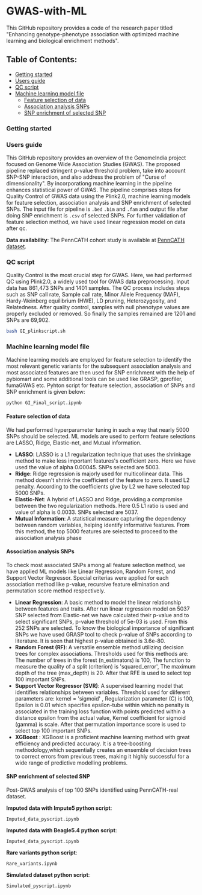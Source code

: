 # GWAS-with-ML
This GitHub repository provides a code of the research paper titled "Enhancing genotype-phenotype association with optimized machine learning and biological enrichment methods". 

## **Table of Contents:**
* [Getting started](#Getting-started) 
* [Users guide](#Users-guide)
* [QC script](#QC-script)
* [Machine learning model file](#Machine-learning-model-file)
   * [Feature selection of data](#Feature-selection-of-data)
   * [Association analysis SNPs](#Association-analysis-SNPs)
   * [SNP enrichment of selected SNP](#SNP-enrichment-of-selected-SNP)
  

### Getting started
### Users guide 
This GitHub repository provides an overview of the GenomeIndia project focused on Genome Wide Association Studies (GWAS). The proposed pipeline replaced stringent p-value threshold problem, take into account SNP-SNP interaction, and also address the problem of "Curse of dimensionality". By incorporationg machine learning in the pipeline enhances statistical power of GWAS. The pipeline comprises steps for Quality Control of GWAS data using the Plink2.0, machine learning models for feature selection, association analysis and SNP enrichment of selected SNPs. The input file for pipeline is  `.bed` `.bim` and `.fam` and output file after doing SNP enrichment is `.csv` of selected SNPs. For further validation of feature selection method, we have used linear regression model on data after qc.

**Data availability**: The PennCATH cohort study is available at [PennCATH dataset](https://pbreheny.github.io/adv-gwas-tutorial/quality_control.html).


### QC script 
Quality Control is the most crucial step for GWAS. Here, we had performed QC using Plink2.0, a widely used tool for GWAS data preprocessing. Input data has 861,473 SNPs and 1401 samples. The QC process includes steps such as SNP call rate, Sample call rate, Minor Allele Frequency (MAF), Hardy-Weinberg equilibrium (HWE), LD pruning, Heterozygosity, and Relatedness. After quality control, samples with null phenotype values are properly excluded or removed. So finally the samples remained are 1201 and SNPs are 69,902. 

```bash
bash GI_plinkscript.sh
```

### Machine learning model file 
Machine learning models are employed for feature selection to identify the most relevant genetic variants for the subsequent association analysis and most associated features are then used for SNP enrichment with the help of pybiomart and some additional tools can be used like GRASP, gprofiler, fumaGWAS etc. Pyhton script for feature selection, association of SNPs and SNP enrichment is given below:

```
python GI_Final_script.ipynb
```

#### Feature selection of data 
We had performed hyperparameter tuning in such a way that nearly 5000 SNPs should be selected. ML models are used to perform feature selections are LASSO, Ridge, Elastic-net, and Mutual information. 
- **LASSO**: LASSO is a L1 regularization technique that uses the shrinkage method to make less important features's coefficient zero. Here we have used the value of alpha 0.00045. SNPs selected are 5003.
- **Ridge**: Ridge regression is majorly used for multicollinear data. This method doesn't shrink the coefficient of the feature to zero. It used L2 penalty. According to the coefficients give by L2 we have selected top 5000 SNPs.
- **Elastic-Net**: A hybrid of LASSO and Ridge, providing a compromise between the two regularization methods. Here 0.5 L1 ratio is used and value of alpha is 0.0033. SNPs selected are 5037.
- **Mutual Information**: A statistical measure capturing the dependency between random variables, helping identify informative features. From this method, the top 5000 features are selected to proceed to the association analysis phase

#### Association analysis SNPs 
To check most associated SNPs among all feature selection method, we have applied ML models like Linear Regression, Random Forest, and Support Vector Regressor. Special criterias were applied for each association method like p-value, recursive feature elimination and permutation score method respectively. 
- **Linear Regression**: A basic method to model the linear relationship between features and traits. After run linear regression model on 5037 SNP selected from Elastic-net we have calculated their p-value and to select significant SNPs, p-value threshold of 5e-03 is used. From this 252 SNPs are selected. To know the biological importance of significant SNPs we have used GRASP tool to check p-value of SNPs according to literature. It is seen that highest p-value obtained is 3.6e-80. 
- **Random Forest (RF)**: A versatile ensemble method utilizing decision trees for complex associations. Thresholds used for this methods are: The number of trees in the forest (n_estimators) is 100, The function to measure the quality of a split (criterion) is 'squared_error', The maximum depth of the tree (max_depth) is 20. After that RFE is used to select top 100 important SNPs.
- **Support Vector Regressor (SVR)**: A supervised learning model that identifies relationships between variables. Threshold used for diiferent parameters are:  kernel = 'sigmoid' , Regularization parameter (C) is 100, Epsilon is 0.01 which specifies epsilon-tube within which no penalty is associated in the training loss function with points predicted within a distance epsilon from the actual value, Kernel coefficient for sigmoid (gamma) is scale.  After that permutation importance score is used to select top 100 important SNPs.
- **XGBoost** : XGBoost is a proficient machine learning method with great efficiency and predicted accuracy. It is a tree-boosting methodology,which sequentially creates an ensemble of decision trees to correct errors from previous trees, making it highly successful for a wide range of predictive modelling problems.

#### SNP enrichment of selected SNP 
Post-GWAS analysis of top 100 SNPs identified using PennCATH-real dataset. 

**Imputed data with Impute5 python script**:
```
Imputed_data_pyscript.ipynb
```
**Imputed data with Beagle5.4 python script**:
```
Imputed_data_pyscript.ipynb
```
**Rare variants python script**:
```
Rare_variants.ipynb
```
**Simulated dataset python script**:
```
Simulated_pyscript.ipynb
```


